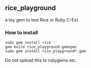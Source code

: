 ## rice_playground

a toy gem to test Rice or Ruby C-Ext.

### How to install

```
sudo gem install rice
gem build rice_playground.gemspec
sudo gem install rice_playground*.gem
```

Do not upload this to rubygems etc.
